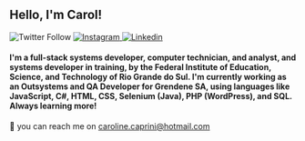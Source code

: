 <h2> Hello, I'm Carol! </h2>

<p>
    <img alt="Twitter Follow" src="https://img.shields.io/twitter/follow/_cprn_?style=social">
    <a href="http://instagram.com/_cprn_"> <img alt="Instagram" src="https://img.shields.io/badge/-Instagram-lightgrey?logo=instagram"> </a>
    <a href="https://www.linkedin.com/in/carolinecaprini/"> <img alt="Linkedin" src="https://img.shields.io/badge/-LinkedIn-blue?logo=linkedin"> </a>
</p>

<h4>
I'm a full-stack systems developer, computer technician, and analyst, and systems developer in training, by the Federal Institute of Education, Science, and Technology of Rio Grande do Sul. I'm currently working as an Outsystems and QA Developer for Grendene SA, using languages like JavaScript, C#, HTML, CSS, Selenium (Java), PHP (WordPress), and SQL. Always learning more!
</h4>
        
📧 you can reach me on caroline.caprini@hotmail.com

